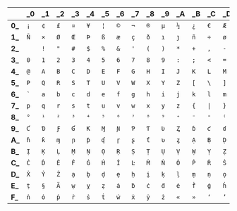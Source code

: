 |   |\_0|\_1|\_2|\_3|\_4|\_5|\_6|\_7|\_8|\_9|\_A|\_B|\_C|\_D|\_E|\_F|
|---|---|---|---|---|---|---|---|---|---|---|---|---|---|---|---|---|
|**0\_**|`¡`|`¢`|`£`|`¤`|`¥`|`¦`|`©`|`¬`|`®`|`µ`|`½`|`¿`|`€`|`Æ`|`Ç`|`Ð`|
|**1\_**|`Ñ`|`×`|`Ø`|`Œ`|`Þ`|`ß`|`æ`|`ç`|`ð`|`ı`|`ȷ`|`ñ`|`÷`|`ø`|`œ`|`þ`|
|**2\_**|<code>&nbsp;</code>|`!`|`"`|`#`|`$`|`%`|`&`|`'`|`(`|`)`|`*`|`+`|`,`|`-`|`.`|`/`|
|**3\_**|`0`|`1`|`2`|`3`|`4`|`5`|`6`|`7`|`8`|`9`|`:`|`;`|`<`|`=`|`>`|`?`|
|**4\_**|`@`|`A`|`B`|`C`|`D`|`E`|`F`|`G`|`H`|`I`|`J`|`K`|`L`|`M`|`N`|`O`|
|**5\_**|`P`|`Q`|`R`|`S`|`T`|`U`|`V`|`W`|`X`|`Y`|`Z`|`[`|`\`|`]`|`^`|`_`|
|**6\_**|<code>`</code>|`a`|`b`|`c`|`d`|`e`|`f`|`g`|`h`|`i`|`j`|`k`|`l`|`m`|`n`|`o`|
|**7\_**|`p`|`q`|`r`|`s`|`t`|`u`|`v`|`w`|`x`|`y`|`z`|`{`|`\|`|`}`|`~`|`¶`|
|**8\_**|`°`|`¹`|`²`|`³`|`⁴`|`⁵`|`⁶`|`⁷`|`⁸`|`⁹`|`⁺`|`⁻`|`⁼`|`⁽`|`⁾`|`Ɓ`|
|**9\_**|`Ƈ`|`Ɗ`|`Ƒ`|`Ɠ`|`Ƙ`|`Ɱ`|`Ɲ`|`Ƥ`|`Ƭ`|`Ʋ`|`Ȥ`|`ɓ`|`ƈ`|`ɗ`|`ƒ`|`ɠ`|
|**A\_**|`ɦ`|`ƙ`|`ɱ`|`ɲ`|`ƥ`|`ʠ`|`ɼ`|`ʂ`|`ƭ`|`ʋ`|`ȥ`|`Ạ`|`Ḅ`|`Ḍ`|`Ẹ`|`Ḥ`|
|**B\_**|`Ị`|`Ḳ`|`Ḷ`|`Ṃ`|`Ṇ`|`Ọ`|`Ṛ`|`Ṣ`|`Ṭ`|`Ụ`|`Ṿ`|`Ẉ`|`Ỵ`|`Ẓ`|`Ȧ`|`Ḃ`|
|**C\_**|`Ċ`|`Ḋ`|`Ė`|`Ḟ`|`Ġ`|`Ḣ`|`İ`|`Ŀ`|`Ṁ`|`Ṅ`|`Ȯ`|`Ṗ`|`Ṙ`|`Ṡ`|`Ṫ`|`Ẇ`|
|**D\_**|`Ẋ`|`Ẏ`|`Ż`|`ạ`|`ḅ`|`ḍ`|`ẹ`|`ḥ`|`ị`|`ḳ`|`ḷ`|`ṃ`|`ṇ`|`ọ`|`ṛ`|`ṣ`|
|**E\_**|`ṭ`|`§`|`Ä`|`ẉ`|`ỵ`|`ẓ`|`ȧ`|`ḃ`|`ċ`|`ḋ`|`ė`|`ḟ`|`ġ`|`ḣ`|`ŀ`|`ṁ`|
|**F\_**|`ṅ`|`ȯ`|`ṗ`|`ṙ`|`ṡ`|`ṫ`|`ẇ`|`ẋ`|`ẏ`|`ż`|`«`|`»`|`‘`|`’`|`“`|`”`|